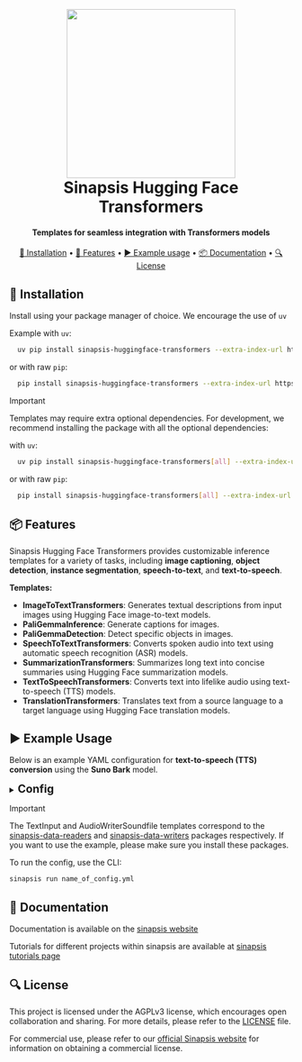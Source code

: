 </h1>
<h1 align="center">
<br>
<br>
<a href="https://sinapsis.tech/">
  <img
    src="https://github.com/Sinapsis-AI/brand-resources/blob/main/sinapsis_logo/4x/logo.png?raw=true"
    alt="" width="300">
</a>
<br>
Sinapsis Hugging Face Transformers
<br>
</h1>

<h4 align="center">Templates for seamless integration with Transformers models</h4>

<p align="center">
<a href="#installation">🐍 Installation</a> •
<a href="#features">📂 Features</a> •
<a href="#example">▶️ Example usage</a> •
<a href="#documentation">📦 Documentation</a> •
<a href="#license">🔍 License</a>
</p>

<h2 id="installation">🐍 Installation</h2>


Install using your package manager of choice. We encourage the use of <code>uv</code>

Example with <code>uv</code>:

```bash
  uv pip install sinapsis-huggingface-transformers --extra-index-url https://pypi.sinapsis.tech
```
 or with raw <code>pip</code>:
```bash
  pip install sinapsis-huggingface-transformers --extra-index-url https://pypi.sinapsis.tech
```
> [!IMPORTANT]
> Templates may require extra optional dependencies. For development, we recommend installing the package with all the optional dependencies:
>
with <code>uv</code>:

```bash
  uv pip install sinapsis-huggingface-transformers[all] --extra-index-url https://pypi.sinapsis.tech
```
 or with raw <code>pip</code>:
```bash
  pip install sinapsis-huggingface-transformers[all] --extra-index-url https://pypi.sinapsis.tech
```

<h2 id="features">📦 Features</h2>

Sinapsis Hugging Face Transformers provides customizable inference templates for a variety of tasks, including **image captioning**, **object detection**, **instance segmentation**, **speech-to-text**, and **text-to-speech**.

**Templates:**


- **ImageToTextTransformers**: Generates textual descriptions from input images using Hugging Face image-to-text models.
- **PaliGemmaInference**: Generate captions for images.
- **PaliGemmaDetection**: Detect specific objects in images.
- **SpeechToTextTransformers**: Converts spoken audio into text using automatic speech recognition (ASR) models.
- **SummarizationTransformers**: Summarizes long text into concise summaries using Hugging Face summarization models.
- **TextToSpeechTransformers**: Converts text into lifelike audio using text-to-speech (TTS) models.
- **TranslationTransformers**: Translates text from a source language to a target language using Hugging Face translation models.




<h2 id="example">▶️ Example Usage</h2>

Below is an example YAML configuration for **text-to-speech (TTS) conversion** using the **Suno Bark** model.

<details>
<summary ><strong><span style="font-size: 1.4em;">Config</span></strong></summary>

```yaml
agent:
  name: test_agent

templates:
  - template_name: InputTemplate
    class_name: InputTemplate
    attributes: {}

  - template_name: TextInput
    class_name: TextInput
    attributes:
      text: Hello, my name is Suno. And, uh — and I like pizza. [laughs] But I also have other interests such as playing tic tac toe.

  - template_name: TextToSpeechTransformers
    class_name: TextToSpeechTransformers
    template_input: TextInput
    attributes:
      model_path: 'suno/bark'
      device: "cuda"
      torch_dtype: float32
      seed: 7
      use_embeddings: false
      n_words: 30
      inference_kwargs:
        generate_kwargs:
          do_sample: true
          temperature: 0.7

  - template_name: AudioWriterSoundfile
    class_name: AudioWriterSoundfile
    template_input: TextToSpeechTransformers
    attributes:
      root_dir: ./test
      save_dir: audios
```
</details>

> [!IMPORTANT]
> The TextInput and AudioWriterSoundfile templates correspond to the [sinapsis-data-readers](https://pypi.org/project/sinapsis-data-readers/) and [sinapsis-data-writers](https://pypi.org/project/sinapsis-data-writers/) packages respectively. If you want to use the example, please make sure you install these packages.
>

To run the config, use the CLI:
```bash
sinapsis run name_of_config.yml
```

<h2 id="documentation">📙 Documentation</h2>

Documentation is available on the [sinapsis website](https://docs.sinapsis.tech/docs)

Tutorials for different projects within sinapsis are available at [sinapsis tutorials page](https://docs.sinapsis.tech/tutorials)

<h2 id="license">🔍 License</h2>

This project is licensed under the AGPLv3 license, which encourages open collaboration and sharing. For more details, please refer to the [LICENSE](LICENSE) file.

For commercial use, please refer to our [official Sinapsis website](https://sinapsis.tech) for information on obtaining a commercial license.